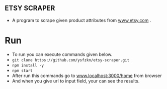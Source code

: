 ## ETSY SCRAPER 

* A program to scrape given product attributes from www.etsy.com .

# Run
* To run you can execute commands given below.
* `git clone https://github.com/ysfzkn/etsy-scraper.git`
* `npm install -y`
* `npm start`
* After run this commands go to www.localhost:3000/home from browser
* And when you give url to input field, your can see the results.
